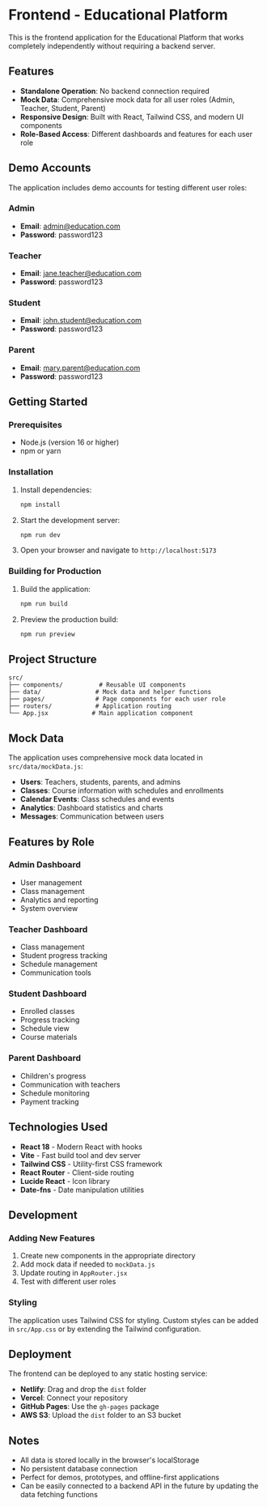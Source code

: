 # Frontend - Educational Platform

This is the frontend application for the Educational Platform that works completely independently without requiring a backend server.

## Features

- **Standalone Operation**: No backend connection required
- **Mock Data**: Comprehensive mock data for all user roles (Admin, Teacher, Student, Parent)
- **Responsive Design**: Built with React, Tailwind CSS, and modern UI components
- **Role-Based Access**: Different dashboards and features for each user role

## Demo Accounts

The application includes demo accounts for testing different user roles:

### Admin
- **Email**: admin@education.com
- **Password**: password123

### Teacher
- **Email**: jane.teacher@education.com
- **Password**: password123

### Student
- **Email**: john.student@education.com
- **Password**: password123

### Parent
- **Email**: mary.parent@education.com
- **Password**: password123

## Getting Started

### Prerequisites

- Node.js (version 16 or higher)
- npm or yarn

### Installation

1. Install dependencies:
   ```bash
   npm install
   ```

2. Start the development server:
   ```bash
   npm run dev
   ```

3. Open your browser and navigate to `http://localhost:5173`

### Building for Production

1. Build the application:
   ```bash
   npm run build
   ```

2. Preview the production build:
   ```bash
   npm run preview
   ```

## Project Structure

```
src/
├── components/          # Reusable UI components
├── data/               # Mock data and helper functions
├── pages/              # Page components for each user role
├── routers/            # Application routing
└── App.jsx            # Main application component
```

## Mock Data

The application uses comprehensive mock data located in `src/data/mockData.js`:

- **Users**: Teachers, students, parents, and admins
- **Classes**: Course information with schedules and enrollments
- **Calendar Events**: Class schedules and events
- **Analytics**: Dashboard statistics and charts
- **Messages**: Communication between users

## Features by Role

### Admin Dashboard
- User management
- Class management
- Analytics and reporting
- System overview

### Teacher Dashboard
- Class management
- Student progress tracking
- Schedule management
- Communication tools

### Student Dashboard
- Enrolled classes
- Progress tracking
- Schedule view
- Course materials

### Parent Dashboard
- Children's progress
- Communication with teachers
- Schedule monitoring
- Payment tracking

## Technologies Used

- **React 18** - Modern React with hooks
- **Vite** - Fast build tool and dev server
- **Tailwind CSS** - Utility-first CSS framework
- **React Router** - Client-side routing
- **Lucide React** - Icon library
- **Date-fns** - Date manipulation utilities

## Development

### Adding New Features

1. Create new components in the appropriate directory
2. Add mock data if needed to `mockData.js`
3. Update routing in `AppRouter.jsx`
4. Test with different user roles

### Styling

The application uses Tailwind CSS for styling. Custom styles can be added in `src/App.css` or by extending the Tailwind configuration.

## Deployment

The frontend can be deployed to any static hosting service:

- **Netlify**: Drag and drop the `dist` folder
- **Vercel**: Connect your repository
- **GitHub Pages**: Use the `gh-pages` package
- **AWS S3**: Upload the `dist` folder to an S3 bucket

## Notes

- All data is stored locally in the browser's localStorage
- No persistent database connection
- Perfect for demos, prototypes, and offline-first applications
- Can be easily connected to a backend API in the future by updating the data fetching functions

